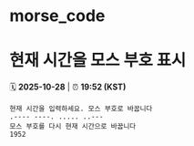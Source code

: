 # morse_code
# 현재 시간을 모스 부호 표시
<!-- MORSE_TIME_START -->
🗓️ **2025-10-28** | ⏰ **19:52 (KST)**

```
현재 시간을 입력하세요. 모스 부호로 바꿉니다
.---- ----. ..... ..---
모스 부호를 다시 현재 시간으로 바꿉니다
1952
```
<!-- MORSE_TIME_END -->
